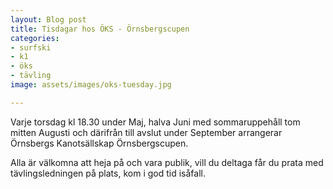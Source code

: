 ```yaml
---
layout: Blog post
title: Tisdagar hos ÖKS - Örnsbergscupen
categories:
- surfski
- k1
- öks
- tävling
image: assets/images/oks-tuesday.jpg

---
```

Varje torsdag kl 18.30 under Maj, halva Juni med sommaruppehåll tom mitten Augusti och därifrån till avslut under September arrangerar Örnsbergs Kanotsällskap Örnsbergscupen.

Alla är välkomna att heja på och vara publik, vill du deltaga får du prata med tävlingsledningen på plats, kom i god tid isåfall.